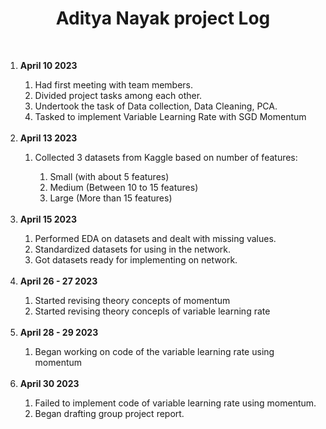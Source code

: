 <h1><center>Aditya Nayak project Log</center></h1>
<br>
<ol>
  <li><b>April 10 2023</b></p></li>
  <ol>
  <li>Had first meeting with team members.</li>
  <li>Divided project tasks among each other.</li>
  <li>Undertook the task of Data collection, Data Cleaning, PCA.</li>
  <li>Tasked to implement Variable Learning Rate with SGD Momentum</li>
  </ol>
  <br>
  <li><b>April 13 2023</b></li>
  <ol>
  <li>Collected 3 datasets from Kaggle based on number of features:</li>
  <ol>
    <li>Small (with about 5 features)</li>
    <li>Medium (Between 10 to 15 features)</li>
    <li>Large (More than 15 features)</li>
  </ol>
  </ol>
  <br>
  <li><b>April 15 2023</b></li>
  <ol>
  <li>Performed EDA on datasets and dealt with missing values.</li>
  <li>Standardized datasets for using in the network.</li>
  <li>Got datasets ready for implementing on network.</li>
  </ol>
  <br>
  <li><b>April 26 - 27 2023</b></li>
  <ol>
    <li>Started revising theory concepts of momentum</li>
    <li>Started revising theory concepls of variable learning rate</li>
  </ol>
  <br>
  <li><b>April 28 - 29 2023</b></li>
  <ol>
    <li>Began working on code of the variable learning rate using momentum</li>
  </ol>
  <br>
  <li><b>April 30 2023</b></li>
  <ol>
    <li>Failed to implement code of variable learning rate using momentum.</li>
    <li>Began drafting group project report.</li>
</ol>
